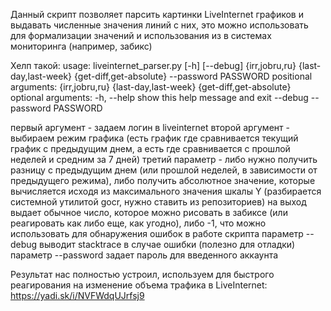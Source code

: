 Данный скрипт позволяет парсить картинки LiveInternet графиков и выдавать численные значения линий с них, это можно использовать для формализации значений и использования из в системах мониторинга (например, забикс)

Хелп такой: 
usage: liveinternet_parser.py [-h] [--debug] {irr,jobru,ru} {last-day,last-week} {get-diff,get-absolute} --password PASSWORD
positional arguments: 
  {irr,jobru,ru} 
  {last-day,last-week} 
  {get-diff,get-absolute}
optional arguments: 
  -h, 
  --help show this help message and exit 
  --debug 
  --password PASSWORD

первый аргумент - задаем логин в liveinternet второй аргумент - выбираем режим графика (есть график где сравнивается текущий график с предыдущим днем, а есть где сравнивается с прошлой неделей и средним за 7 дней) третий параметр - либо нужно получить разницу с предыдущим днем (или прошлой неделей, в зависимости от предыдущего режима), либо получить абсолютное значение, которые вычисляется исходя из максимального значения шкалы Y (разбирается системной утилитой gocr, нужно ставить из репозиториев)
на выход выдает обычное число, которое можно рисовать в забиксе (или реагировать как либо еще, как угодно), либо -1, что можно использовать для обнаружения ошибок в работе скрипта
параметр --debug выводит stacktrace в случае ошибки (полезно для отладки)
параметр --password задает пароль для введенного аккаунта

Результат нас полностью устроил, используем для быстрого реагирования на изменение объема трафика в LiveInternet: 
https://yadi.sk/i/NVFWdqUJrfsj9
